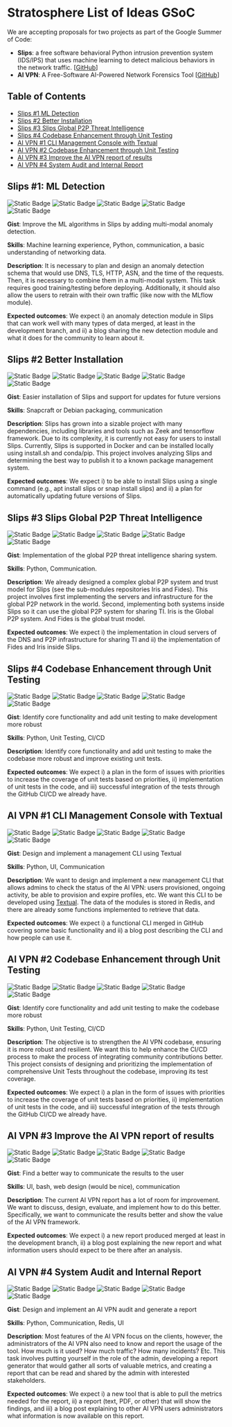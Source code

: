 # Stratosphere List of Ideas GSoC

We are accepting proposals for two projects as part of the Google Summer of Code:

- **Slips**: a free software behavioral Python intrusion prevention system (IDS/IPS) that uses machine learning to detect malicious behaviors in the network traffic. [[GitHub](https://github.com/stratosphereips/StratosphereLinuxIPS)]
- **AI VPN**: A Free-Software AI-Powered Network Forensics Tool [[GitHub](https://github.com/stratosphereips/AIVPN)]


## Table of Contents

- [Slips #1 ML Detection](#slips-1-ml-detection)
- [Slips #2 Better Installation](#slips-2-better-installation)
- [Slips #3 Slips Global P2P Threat Intelligence](#slips-3-slips-global-p2p-threat-intelligence)
- [Slips #4  Codebase Enhancement through Unit Testing](#slips-4-codebase-enhancement-through-unit-testing)
- [AI VPN #1 CLI Management Console with Textual](#ai-vpn-1-cli-management-console-with-textual)
- [AI VPN #2 Codebase Enhancement through Unit Testing](#ai-vpn-2-codebase-enhancement-through-unit-testing)
- [AI VPN #3 Improve the AI VPN report of results](#ai-vpn-3-improve-the-ai-vpn-report-of-results)
- [AI VPN #4 System Audit and Internal Report](#ai-vpn-4-system-audit-and-internal-report)

## Slips #1: ML Detection
![Static Badge](https://img.shields.io/badge/Mentor-Sebastian_Garcia-blue?labelColor=blue&color=white)
![Static Badge](https://img.shields.io/badge/Mentor-Alya_Gomaa-blue?labelColor=blue&color=white)
![Static Badge](https://img.shields.io/badge/Size-350_hours-blue?labelColor=brown&color=white)
![Static Badge](https://img.shields.io/badge/Difficulty-Difficult-blue?labelColor=purple&color=white)
![Static Badge](https://img.shields.io/badge/Length-12_Weeks-blue?labelColor=yellow&color=white) 

**Gist**: Improve the ML algorithms in Slips by adding multi-modal anomaly detection. 

**Skills**: Machine learning experience, Python, communication, a basic understanding of networking data.

**Description**: It is necessary to plan and design an anomaly detection schema that would use DNS, TLS, HTTP, ASN, and the time of the requests. Then, it is necessary to combine them in a multi-modal system. This task requires good training/testing before deploying. Additionally, it should also allow the users to retrain with their own traffic (like now with the MLflow module).

**Expected outcomes**: We expect i) an anomaly detection module in Slips that can work well with many types of data merged, at least in the development branch, and ii) a blog sharing the new detection module and what it does for the community to learn about it. 


## Slips #2 Better Installation
![Static Badge](https://img.shields.io/badge/Mentor-Alya_Gomaa-blue?labelColor=blue&color=white)
![Static Badge](https://img.shields.io/badge/Mentor-Sebastian_Garcia-blue?labelColor=blue&color=white)
![Static Badge](https://img.shields.io/badge/Size-350_hours-blue?labelColor=brown&color=white)
![Static Badge](https://img.shields.io/badge/Difficulty-Difficult-blue?labelColor=purple&color=white)
![Static Badge](https://img.shields.io/badge/Length-12_Weeks-blue?labelColor=yellow&color=white) 


**Gist**: Easier installation of Slips and support for updates for future versions

**Skills**: Snapcraft or Debian packaging, communication

**Description**: Slips has grown into a sizable project with many dependencies, including libraries and tools such as Zeek and tensorflow framework. Due to its complexity, it is currently not easy for users to install Slips. Currently, Slips is supported in Docker and can be installed locally using install.sh and conda/pip. This project involves analyzing Slips and determining the best way to publish it to a known package management system.

**Expected outcomes**: We expect i) to be able to install Slips using a single command (e.g., apt install slips or snap install slips) and ii) a plan for automatically updating future versions of Slips.

## Slips #3 Slips Global P2P Threat Intelligence
![Static Badge](https://img.shields.io/badge/Mentor-Alya_Gomaa-blue?labelColor=blue&color=white)
![Static Badge](https://img.shields.io/badge/Mentor-Sebastian_Garcia-blue?labelColor=blue&color=white)
![Static Badge](https://img.shields.io/badge/Size-175_hours-blue?labelColor=brown&color=white)
![Static Badge](https://img.shields.io/badge/Difficulty-Medium-blue?labelColor=purple&color=white)
![Static Badge](https://img.shields.io/badge/Length-12_Weeks-blue?labelColor=yellow&color=white) 

**Gist**: Implementation of the global P2P threat intelligence sharing system.

**Skills**: Python, Communication.

**Description**: We already designed a complex global P2P system and trust model for Slips (see the sub-modules repositories Iris and Fides). This project involves first implementing the servers and infrastructure for the global P2P network in the world. Second, implementing both systems inside Slips so it can use the global P2P system for sharing TI. Iris is the Global P2P system. And Fides is the global trust model.

**Expected outcomes**: We expect i) the implementation in cloud servers of the DNS and P2P infrastructure for sharing TI and ii) the implementation of Fides and Iris inside Slips. 

## Slips #4 Codebase Enhancement through Unit Testing
![Static Badge](https://img.shields.io/badge/Mentor-Alya_Gomaa-blue?labelColor=blue&color=white)
![Static Badge](https://img.shields.io/badge/Mentor-Sebastian_Garcia-blue?labelColor=blue&color=white)
![Static Badge](https://img.shields.io/badge/Size-90_hours-blue?labelColor=brown&color=white)
![Static Badge](https://img.shields.io/badge/Difficulty-Medium-blue?labelColor=purple&color=white)
![Static Badge](https://img.shields.io/badge/Length-8_Weeks-blue?labelColor=yellow&color=white) 


**Gist**: Identify core functionality and add unit testing to make development more robust

**Skills**: Python, Unit Testing, CI/CD

**Description**: Identify core functionality and add unit testing to make the codebase more robust and improve existing unit tests.

**Expected outcomes**: We expect i) a plan in the form of issues with priorities to increase the coverage of unit tests based on priorities, ii) implementation of unit tests in the code, and iii) successful integration of the tests through the GitHub CI/CD we already have.


## AI VPN #1 CLI Management Console with Textual
![Static Badge](https://img.shields.io/badge/Mentor-Veronica_Valeros-blue?labelColor=blue&color=white)
![Static Badge](https://img.shields.io/badge/Mentor-Maria_Rigaki-blue?labelColor=blue&color=white)
![Static Badge](https://img.shields.io/badge/Size-90_hours-blue?labelColor=brown&color=white)
![Static Badge](https://img.shields.io/badge/Difficulty-Easy-blue?labelColor=purple&color=white)
![Static Badge](https://img.shields.io/badge/Length-8_Weeks-blue?labelColor=yellow&color=white) 


**Gist**: Design and implement a management CLI using Textual

**Skills**: Python, UI, Communication

**Description**: We want to design and implement a new management CLI that allows admins to check the status of the AI VPN: users provisioned, ongoing activity, be able to provision and expire profiles, etc. We want this CLI to be developed using [Textual](https://textual.textualize.io/). The data of the modules is stored in Redis, and there are already some functions implemented to retrieve that data.

**Expected outcomes**: We expect i) a functional CLI merged in GitHub covering some basic functionality and ii) a blog post describing the CLI and how people can use it.

## AI VPN #2 Codebase Enhancement through Unit Testing
![Static Badge](https://img.shields.io/badge/Mentor-Veronica_Valeros-blue?labelColor=blue&color=white)
![Static Badge](https://img.shields.io/badge/Mentor-Maria_Rigaki-blue?labelColor=blue&color=white)
![Static Badge](https://img.shields.io/badge/Size-90_hours-blue?labelColor=brown&color=white)
![Static Badge](https://img.shields.io/badge/Difficulty-Easy-blue?labelColor=purple&color=white)
![Static Badge](https://img.shields.io/badge/Length-8_Weeks-blue?labelColor=yellow&color=white) 

**Gist**: Identify core functionality and add unit testing to make the codebase more robust

**Skills**: Python, Unit Testing, CI/CD

**Description**: The objective is to strengthen the AI VPN codebase, ensuring it is more robust and resilient. We want this to help enhance the CI/CD process to make the process of integrating community contributions better. This project consists of designing and prioritizing the implementation of comprehensive Unit Tests throughout the codebase, improving its test coverage.

**Expected outcomes**: We expect i) a plan in the form of issues with priorities to increase the coverage of unit tests based on priorities, ii) implementation of unit tests in the code, and iii) successful integration of the tests through the GitHub CI/CD we already have.

## AI VPN #3 Improve the AI VPN report of results
![Static Badge](https://img.shields.io/badge/Mentor-Veronica_Valeros-blue?labelColor=blue&color=white)
![Static Badge](https://img.shields.io/badge/Mentor-Sebastian_Garcia-blue?labelColor=blue&color=white)
![Static Badge](https://img.shields.io/badge/Size-90_hours-blue?labelColor=brown&color=white)
![Static Badge](https://img.shields.io/badge/Difficulty-Medium-blue?labelColor=purple&color=white)
![Static Badge](https://img.shields.io/badge/Length-8_Weeks-blue?labelColor=yellow&color=white) 

**Gist**: Find a better way to communicate the results to the user

**Skills**: UI, bash, web design (would be nice), communication

**Description**: The current AI VPN report has a lot of room for improvement. We want to discuss, design, evaluate, and implement how to do this better. Specifically, we want to communicate the results better and show the value of the AI VPN framework. 

**Expected outcomes**: We expect i) a new report produced merged at least in the development branch, ii) a blog post explaining the new report and what information users should expect to be there after an analysis.

## AI VPN #4 System Audit and Internal Report
![Static Badge](https://img.shields.io/badge/Mentor-Veronica_Valeros-blue?labelColor=blue&color=white)
![Static Badge](https://img.shields.io/badge/Mentor-Maria_Rigaki-blue?labelColor=blue&color=white)
![Static Badge](https://img.shields.io/badge/Size-90_hours-blue?labelColor=brown&color=white)
![Static Badge](https://img.shields.io/badge/Difficulty-Easy-blue?labelColor=purple&color=white)
![Static Badge](https://img.shields.io/badge/Length-8_Weeks-blue?labelColor=yellow&color=white) 

**Gist**: Design and implement an AI VPN audit and generate a report

**Skills**: Python, Communication, Redis, UI

**Description**: Most features of the AI VPN focus on the clients, however, the administrators of the AI VPN also need to know and report the usage of the tool. How much is it used? How much traffic? How many incidents? Etc. This task involves putting yourself in the role of the admin, developing a report generator that would gather all sorts of valuable metrics, and creating a report that can be read and shared by the admin with interested stakeholders.

**Expected outcomes**: We expect i) a new tool that is able to pull the metrics needed for the report, ii) a report (text, PDF, or other) that will show the findings, and iii) a blog post explaining to other AI VPN users administrators what information is now available on this report.
